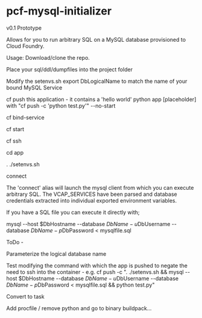 # pcf-mysql-initializer

v0.1 Prototype

Allows for you to run arbitrary SQL on a MySQL database provisioned to Cloud Foundry.



Usage:
Download/clone the repo.

Place your sql/ddl/dumpfiles into the project folder

Modify the setenvs.sh export DbLogicalName to match the name of your bound MySQL Service

cf push this application - it contains a 'hello world' python app [placeholder] with "cf push <appname> -c 'python test.py'" --no-start

cf bind-service <mysql database> <appname>

cf start <appname>

cf ssh <appname>

cd app

. ./setenvs.sh

connect



The 'connect' alias will launch the mysql client from which you can execute arbitrary SQL. The VCAP_SERVICES have been parsed and database credentials extracted into individual exported environment variables.


If you have a SQL file you can execute it directly with;

mysql --host $DbHostname --database $DbName -u$DbUsername --database $DbName -p$DbPassword < mysqlfile.sql


ToDo - 

Parameterize the logical database name


Test modifying the command with which the app is pushed to negate the need to ssh into the container - 
e.g. 
cf push <appname> -c ". ./setenvs.sh && mysql --host $DbHostname --database $DbName -u$DbUsername --database $DbName -p$DbPassword < mysqlfile.sql && python test.py"


Convert to task

Add procfile / remove python and go to binary buildpack...


